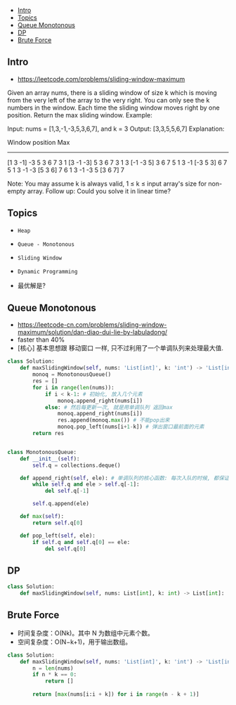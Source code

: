 - [Intro](#intro)
- [Topics](#topics)
- [Queue Monotonous](#queue-monotonous)
- [DP](#dp)
- [Brute Force](#brute-force)

## Intro

- https://leetcode.com/problems/sliding-window-maximum

Given an array nums, there is a sliding window of size k which is moving from the very left of the array to the very right. You can only see the k numbers in the window. Each time the sliding window moves right by one position. Return the max sliding window.
Example:

Input: nums = [1,3,-1,-3,5,3,6,7], and k = 3
Output: [3,3,5,5,6,7] 
Explanation: 

Window position                Max
---------------               -----
[1  3  -1] -3  5  3  6  7       3
 1 [3  -1  -3] 5  3  6  7       3
 1  3 [-1  -3  5] 3  6  7       5
 1  3  -1 [-3  5  3] 6  7       5
 1  3  -1  -3 [5  3  6] 7       6
 1  3  -1  -3  5 [3  6  7]      7

Note: 
You may assume k is always valid, 1 ≤ k ≤ input array's size for non-empty array.
Follow up:
Could you solve it in linear time?

## Topics

- `Heap`
- `Queue - Monotonous`
- `Sliding Window`
- `Dynamic Programming`

- 最优解是?

## Queue Monotonous

- https://leetcode-cn.com/problems/sliding-window-maximum/solution/dan-diao-dui-lie-by-labuladong/
- faster than 40%
- [核心] 基本思想跟 移动窗口 一样, 只不过利用了一个单调队列来处理最大值.

```py
class Solution:
    def maxSlidingWindow(self, nums: 'List[int]', k: 'int') -> 'List[int]':
        monoq = MonotonousQueue()
        res = []
        for i in range(len(nums)):
            if i < k-1: # 初始化, 放入几个元素
                monoq.append_right(nums[i])
            else: # 然后每更新一次, 就是用单调队列 返回max
                monoq.append_right(nums[i])
                res.append(monoq.max()) # 不能pop出来
                monoq.pop_left(nums[i+1-k]) # 弹出窗口最前面的元素
        return res


class MonotonousQueue:
    def __init__(self):
        self.q = collections.deque()

    def append_right(self, ele): # 单调队列的核心函数: 每次入队的时候, 都保证把之前的小元素都扔掉
        while self.q and ele > self.q[-1]:
            del self.q[-1]

        self.q.append(ele)

    def max(self):
        return self.q[0]

    def pop_left(self, ele):
        if self.q and self.q[0] == ele:
            del self.q[0]
```



## DP

```py
class Solution:
    def maxSlidingWindow(self, nums: List[int], k: int) -> List[int]:

```


## Brute Force

- 时间复杂度：O(Nk)。其中 N 为数组中元素个数。
- 空间复杂度：O(N−k+1)，用于输出数组。


```py
class Solution:
    def maxSlidingWindow(self, nums: 'List[int]', k: 'int') -> 'List[int]':
        n = len(nums)
        if n * k == 0:
            return []
        
        return [max(nums[i:i + k]) for i in range(n - k + 1)]
```

